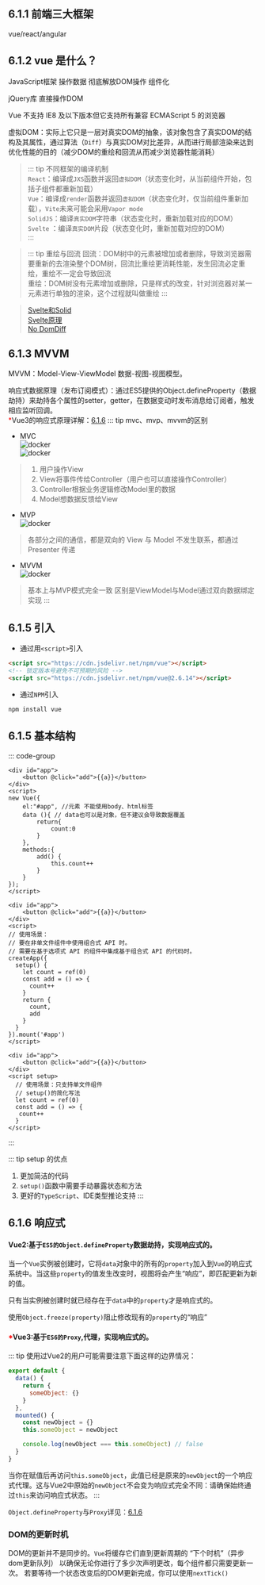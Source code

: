 ## 6.1.1 前端三大框架
vue/react/angular

## 6.1.2 vue 是什么？
JavaScript框架 操作数据 彻底解放DOM操作 组件化

jQuery库  直接操作DOM

Vue 不支持 IE8 及以下版本但它支持所有兼容 ECMAScript 5 的浏览器

虚拟DOM：实际上它只是一层对真实DOM的抽象，该对象包含了真实DOM的结构及其属性，通过算法（`Diff`）与真实DOM对比差异，从而进行局部渲染来达到优化性能的目的（减少DOM的重绘和回流从而减少浏览器性能消耗）    

> ::: tip 不同框架的编译机制   
> `React`：编译成`JXS`函数并返回`虚拟DOM`（状态变化时，从当前组件开始，包括子组件都重新加载）   
> `Vue`：编译成`render`函数并返回`虚拟DOM`（状态变化时，仅当前组件重新加载），`Vite`未来可能会采用`Vapor mode`    
> `SolidJS`：编译`真实DOM`字符串（状态变化时，重新加载对应的DOM）    
> `Svelte` ：编译`真实DOM`片段（状态变化时，重新加载对应的DOM）    
> :::

> ::: tip 重绘与回流
> 回流：DOM树中的元素被增加或者删除，导致浏览器需要重新的去渲染整个DOM树，回流比重绘更消耗性能，发生回流必定重绘，重绘不一定会导致回流    
> 重绘：DOM树没有元素增加或删除，只是样式的改变，针对浏览器对某一元素进行单独的渲染，这个过程就叫做重绘
> :::

> [Svelte和Solid](https://juejin.cn/post/7145669817428049957)   
> [Svelte原理](https://juejin.cn/post/7235628080219078693)    
> [No DomDiff](https://juejin.cn/post/7009575427731636232)
## 6.1.3 MVVM
MVVM：Model-View-ViewModel 数据-视图-视图模型。

响应式数据原理（发布订阅模式）：通过ES5提供的Object.defineProperty（数据劫持）来劫持各个属性的setter，getter，在数据变动时发布消息给订阅者，触发相应监听回调。    
<span style="color: red">*</span>Vue3的响应式原理详解：[6.1.6](/frontend/vue/introduction#_6-1-6-响应式)
::: tip mvc、mvp、mvvm的区别
* MVC    
![docker](/mvc-1.png)  
![docker](/mvc-2.png)  
> 1. 用户操作View
> 2. View将事件传给Controller（用户也可以直接操作Controller）
> 3. Controller根据业务逻辑修改Model里的数据
> 4. Model想数据反馈给View

* MVP   
![docker](/mvp.png)
> 各部分之间的通信，都是双向的
> View 与 Model 不发生联系，都通过 Presenter 传递

* MVVM    
![docker](/mvvm.png)
> 基本上与MVP模式完全一致
> 区别是ViewModel与Model通过双向数据绑定实现
:::
## 6.1.5 引入
* 通过用`<script>`引入
```html
<script src="https://cdn.jsdelivr.net/npm/vue"></script> 
<!-- 锁定版本号避免不可预期的风险 -->
<script src="https://cdn.jsdelivr.net/npm/vue@2.6.14"></script> 
```
* 通过`NPM`引入
```zsh
npm install vue
```
## 6.1.5 基本结构

::: code-group

```vue [Vue2]
<div id="app">
    <button @click="add">{{a}}</button>
</div>
<script>
new Vue({
    el:"#app", //元素 不能使用body、html标签
    data (){ // data也可以是对象，但不建议会导致数据覆盖
        return{
            count:0
        }
    },
    methods:{
        add() {
            this.count++
        }
    }
});
</script>
```

```vue [Vue3 setup()]
<div id="app">
    <button @click="add">{{a}}</button>
</div>
<script>
// 使用场景：
// 要在非单文件组件中使用组合式 API 时。
// 需要在基于选项式 API 的组件中集成基于组合式 API 的代码时。
createApp({
  setup() {
    let count = ref(0)
    const add = () => {
      count++
    }
    return {
      count,
      add
    }
  }
}).mount('#app')
</script>
```

```vue [Vue3 setup]
<div id="app">
    <button @click="add">{{a}}</button>
</div>
<script setup>
  // 使用场景：只支持单文件组件
  // setup()的简化写法
  let count = ref(0)
  const add = () => {
   count++
  }
</script>
```
:::

::: tip setup 的优点
1. 更加简洁的代码
2. `setup()`函数中需要手动暴露状态和方法
3. 更好的`TypeScript`、IDE类型推论支持
:::


## 6.1.6 响应式

#### Vue2:基于`ES5的Object.defineProperty`数据劫持，实现响应式的。
当一个`Vue`实例被创建时，它将`data`对象中的所有的`property`加入到`Vue`的响应式系统中。当这些`property`的值发生改变时，视图将会产生“响应”，即匹配更新为新的值。      

只有当实例被创建时就已经存在于`data`中的`property`才是响应式的。

使用`Object.freeze(property)`阻止修改现有的`property`的“响应”

#### <span style="color: red">*</span>Vue3:基于`ES6的Proxy`,代理，实现响应式的。

::: tip 使用过Vue2的用户可能需要注意下面这样的边界情况：
```js
export default {
  data() {
    return {
      someObject: {}
    }
  },
  mounted() {
    const newObject = {}
    this.someObject = newObject

    console.log(newObject === this.someObject) // false
  }
}
```
当你在赋值后再访问`this.someObject`，此值已经是原来的`newObject`的一个响应式代理。这与Vue2中原始的`newObject`不会变为响应式完全不同：请确保始终通过`this`来访问响应式状态。
:::


`Object.defineProperty`与`Proxy`详见：[6.1.6](/frontend/javascript/ECMAScript#_3-16-11-proxy)
### DOM的更新时机
DOM的更新并不是同步的。`Vue`将缓存它们直到更新周期的 “下个时机”（异步dom更新队列） 以确保无论你进行了多少次声明更改，每个组件都只需要更新一次。
若要等待一个状态改变后的DOM更新完成，你可以使用`nextTick()` 